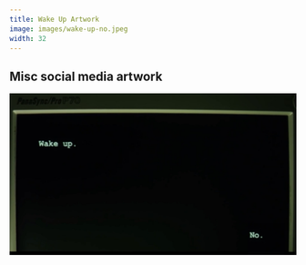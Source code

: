 ```yaml
---
title: Wake Up Artwork
image: images/wake-up-no.jpeg
width: 32
---
```


Misc social media artwork
---
![](images/wake-up-no.jpeg)